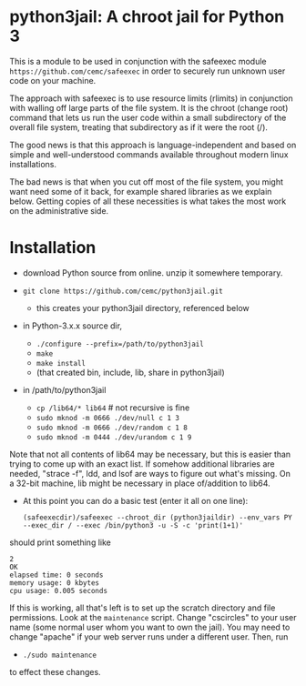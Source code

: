 python3jail: A chroot jail for Python 3
=======================================

This is a module to be used in conjunction with the 
safeexec module `https://github.com/cemc/safeexec` in order
to securely run unknown user code on your machine.

The approach with safeexec is to use resource limits (rlimits)
in conjunction with walling off large parts of the file system.
It is the chroot (change root) command that lets us run the user code
within a small subdirectory of the overall file system, treating
that subdirectory as if it were the root (/).

The good news is that this approach is language-independent and 
based on simple and well-understood commands available throughout
modern linux installations.

The bad news is that when you cut off most of the file system, you
might want need some of it back, for example shared libraries as we explain
below. Getting copies of all these necessities is what takes the most work
on the administrative side.

Installation
============

* download Python source from online. unzip it somewhere temporary.

* `git clone https://github.com/cemc/python3jail.git`
  * this creates your python3jail directory, referenced below

* in Python-3.x.x source dir, 

  * `./configure --prefix=/path/to/python3jail`
  * `make`
  * `make install`
  * (that created bin, include, lib, share in python3jail)

* in /path/to/python3jail

  * `cp /lib64/* lib64` # not recursive is fine    
  * `sudo mknod -m 0666 ./dev/null c 1 3`
  * `sudo mknod -m 0666 ./dev/random c 1 8`
  * `sudo mknod -m 0444 ./dev/urandom c 1 9`

Note that not all contents of lib64 may be necessary, but this 
is easier than trying to come up with an exact list. If somehow
additional libraries are needed, "strace -f", ldd, and lsof are ways
to figure out what's missing. On a 32-bit machine, lib might
be necessary in place of/addition to lib64.

* At this point you can do a basic test (enter it all on one line):

     `(safeexecdir)/safeexec --chroot_dir (python3jaildir) --env_vars PY`
     `--exec_dir / --exec /bin/python3 -u -S -c 'print(1+1)'`

should print something like

    2
    OK
    elapsed time: 0 seconds
    memory usage: 0 kbytes
    cpu usage: 0.005 seconds

If this is working, all that's left is to set up the scratch directory
and file permissions. Look at the `maintenance` script. Change
"cscircles" to your user name (some normal user whom you want to own
the jail). You may need to change "apache" if your web server runs
under a different user. Then, run

* `./sudo maintenance`

to effect these changes.